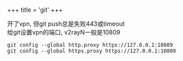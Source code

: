 +++
title = 'git'
+++

开了vpn, 但git push总是失败443或timeout  
给git设置vpn的端口, v2rayN一般是10809  
```
git config --global http.proxy https://127.0.0.1:10809
git config --global https.proxy https://127.0.0.1:10809
```
